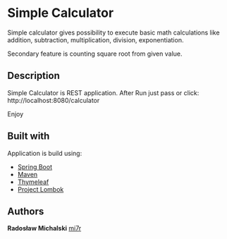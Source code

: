 # Simple Calculator

Simple calculator gives possibility to execute basic math calculations like addition, subtraction, multiplication, division, exponentiation.

Secondary feature is counting square root from given value.

## Description
Simple Calculator is REST application.
After Run just pass or click:
http://localhost:8080/calculator

Enjoy

## Built with

Application is build using:

* [Spring Boot](https://spring.io/projects/spring-boot)
* [Maven](https://maven.apache.org/)
* [Thymeleaf](https://www.thymeleaf.org/)
* [Project Lombok](https://projectlombok.org/)

## Authors

**Radosław Michalski** [mi7r](https://github.com/mi7r/)
